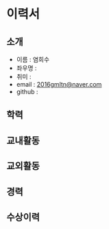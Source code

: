 # 이력서

## 소개

- 이름 : 염희수
- 좌우명 : 
- 취미 : 
- email : 2016gmltn@naver.com
- github : 


## 학력

## 교내활동

## 교외활동

## 경력

## 수상이력
